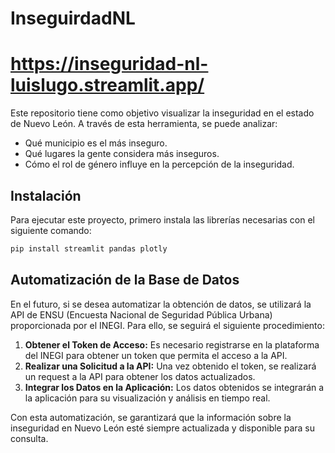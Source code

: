 # InseguirdadNL

# https://inseguridad-nl-luislugo.streamlit.app/


Este repositorio tiene como objetivo visualizar la inseguridad en el estado de Nuevo León. A través de esta herramienta, se puede analizar:

- Qué municipio es el más inseguro.
- Qué lugares la gente considera más inseguros.
- Cómo el rol de género influye en la percepción de la inseguridad.

## Instalación

Para ejecutar este proyecto, primero instala las librerías necesarias con el siguiente comando:

```sh
pip install streamlit pandas plotly
```
## Automatización de la Base de Datos

En el futuro, si se desea automatizar la obtención de datos, se utilizará la API de ENSU (Encuesta Nacional de Seguridad Pública Urbana) proporcionada por el INEGI. Para ello, se seguirá el siguiente procedimiento:

1. **Obtener el Token de Acceso:** Es necesario registrarse en la plataforma del INEGI para obtener un token que permita el acceso a la API.
2. **Realizar una Solicitud a la API:** Una vez obtenido el token, se realizará un request a la API para obtener los datos actualizados.
3. **Integrar los Datos en la Aplicación:** Los datos obtenidos se integrarán a la aplicación para su visualización y análisis en tiempo real.

Con esta automatización, se garantizará que la información sobre la inseguridad en Nuevo León esté siempre actualizada y disponible para su consulta.


